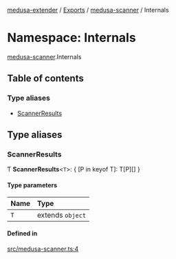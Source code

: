 [medusa-extender](../README.md) / [Exports](../modules.md) / [medusa-scanner](medusa_scanner.md) / Internals

# Namespace: Internals

[medusa-scanner](medusa_scanner.md).Internals

## Table of contents

### Type aliases

- [ScannerResults](medusa_scanner.Internals.md#scannerresults)

## Type aliases

### ScannerResults

Ƭ **ScannerResults**<`T`\>: { [P in keyof T]: T[P][] }

#### Type parameters

| Name | Type |
| :------ | :------ |
| `T` | extends `object` |

#### Defined in

[src/medusa-scanner.ts:4](https://github.com/adrien2p/medusa-extender/blob/c135947/src/medusa-scanner.ts#L4)
